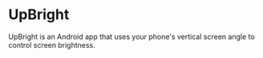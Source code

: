 # UpBright

UpBright is an Android app that uses your phone's vertical screen angle to control screen brightness.
